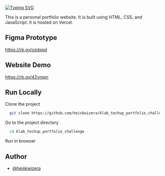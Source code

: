 [![Typing SVG](https://readme-typing-svg.demolab.com?font=Josephine&weight=500&size=30&pause=5000&color=F7D928&width=650&height=50&lines=Portfolio+-+Klab+TechUp)](https://git.io/typing-svg)

This is a personal portfolio website. It is built using HTML, CSS, and JavaScript. It is hosted on Vercel.

## Figma Prototype
https://rb.gy/ozdqpd

## Website Demo
https://rb.gy/42vmpn

## Run Locally

Clone the project

```bash
  git clone https://github.com/heiskwizera/klab_techup_portfolio_challenge.git
```

Go to the project directory

```bash
  cd klab_techup_portfolio_challenge
```

Run in browser

## Author

- [@heiskwizera](https://www.github.com/heiskwizera)
